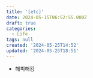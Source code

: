 ```yaml
---
title: '[etc]'
date: 2024-05-15T06:52:55.000Z
draft: true
categories:
  - Life
tags: null
created: '2024-05-25T14:52'
updated: '2024-05-25T18:51'
---
```

- 해피해킹

